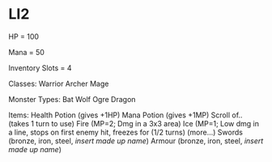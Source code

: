 # LI2

HP = 100

Mana = 50

Inventory Slots = 4

Classes:
	Warrior
	Archer
	Mage

Monster Types:
	Bat
	Wolf
	Ogre
	Dragon

Items:
	Health Potion (gives +1HP)
	Mana Potion (gives +1MP)
	Scroll of.. (takes 1 turn to use)
		Fire (MP=2; Dmg in a 3x3 area)
		Ice (MP=1; Low dmg in a line, stops on first enemy hit, freezes for (1/2 turns)
		(more...)
	Swords (bronze, iron, steel, *insert made up name*)
	Armour (bronze, iron, steel, *insert made up name*)